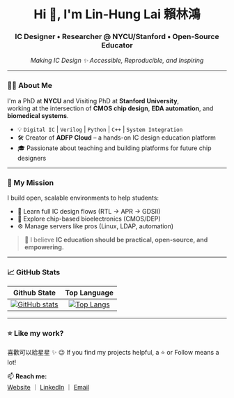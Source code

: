 <h1 align="center">Hi 👋, I'm Lin-Hung Lai 賴林鴻</h1>
<h3 align="center">IC Designer • Researcher @ NYCU/Stanford • Open-Source Educator</h3>

<p align="center">
  <em>Making IC Design ✨ Accessible, Reproducible, and Inspiring</em>
</p>

---

### 👨‍💻 About Me

I'm a PhD at **NYCU** and Visiting PhD at **Stanford University**,  
working at the intersection of **CMOS chip design**, **EDA automation**, and **biomedical systems**.

- 💡 `Digital IC` | `Verilog` | `Python` | `C++` | `System Integration`
- 🛠️ Creator of **ADFP Cloud** – a hands-on IC design education platform  
- 🎓 Passionate about teaching and building platforms for future chip designers

---

### 📘 My Mission

I build open, scalable environments to help students:
- 🌱 Learn full IC design flows (RTL → APR → GDSII)
- 🔬 Explore chip-based bioelectronics (CMOS/DEP)
- ⚙️ Manage servers like pros (Linux, LDAP, automation)

> 🧠 I believe **IC education should be practical, open-source, and empowering.**

---

### 📈 GitHub Stats

| Github State | Top Language |
|:-:|:-:|
|[![GitHub stats](https://github-readme-stats-eight-beta-67.vercel.app/api?username=lhlaib&show_icons=true&theme=light&include_all_commits=true)](https://github.com/anuraghazra/github-readme-stats)|[![Top Langs](https://github-readme-stats-eight-beta-67.vercel.app/api/top-langs/?username=lhlaib&theme=light&layout=compact&langs_count=8&hide=jupyter%20notebook)](https://github.com/anuraghazra/github-readme-stats)|

---

### ⭐ Like my work?

喜歡可以給星星 ✨ 😉
If you find my projects helpful, a ⭐ or Follow means a lot!

📫 **Reach me:**  
[Website](https://lhlaib.github.io) ｜ [LinkedIn](https://linkedin.com/in/lhlaib) ｜ [Email](mailto:h123572119@gmail.com)




<!--
**lhlaib/lhlaib** is a ✨ _special_ ✨ repository because its `README.md` (this file) appears on your GitHub profile.

Here are some ideas to get you started:

- 🔭 I’m currently working on ...
- 🌱 I’m currently learning ...
- 👯 I’m looking to collaborate on ...
- 🤔 I’m looking for help with ...
- 💬 Ask me about ...
- 📫 How to reach me: ...
- 😄 Pronouns: ...
- ⚡ Fun fact: ...
-->
